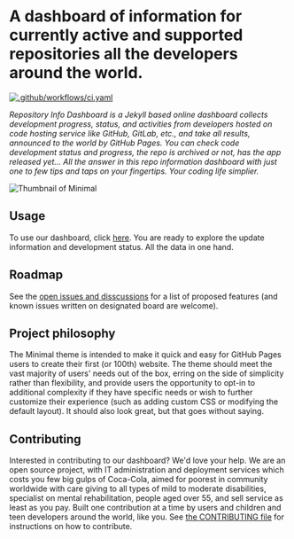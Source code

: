 # A dashboard of information for currently active and supported repositories all the developers around the world.

[![.github/workflows/ci.yaml](https://github.com/pages-themes/minimal/actions/workflows/ci.yaml/badge.svg)](https://github.com/pages-themes/minimal/actions/workflows/ci.yaml)

*Repository Info Dashboard is a Jekyll based online dashboard collects development progress, status, and activities from developers hosted on code hosting service like GitHub, GitLab, etc., and take all results, announced to the world by GitHub Pages. You can check code development status and progress, the repo is archived or not, has the app released yet... All the answer in this repo information dashboard with just one to few tips and taps on your fingertips. Your coding life simplier.*

![Thumbnail of Minimal](thumbnail.png)

## Usage

To use our dashboard, click [here](https://mrpoons-studio.github.io/repo.info). You are ready to explore the update information and development status. All the data in one hand.

## Roadmap

See the [open issues and disscussions](https://github.com/mrpoons-studio/cloud-infrastructure.on.android.using-termux.discuss-board/discuss) for a list of proposed features (and known issues written on designated board are welcome).

## Project philosophy

The Minimal theme is intended to make it quick and easy for GitHub Pages users to create their first (or 100th) website. The theme should meet the vast majority of users' needs out of the box, erring on the side of simplicity rather than flexibility, and provide users the opportunity to opt-in to additional complexity if they have specific needs or wish to further customize their experience (such as adding custom CSS or modifying the default layout). It should also look great, but that goes without saying.
## Contributing

Interested in contributing to our dashboard? We'd love your help. We are an open source project, with IT administration and deployment services which costs you few big gulps of Coca-Cola, aimed for poorest in community worldwide with care giving to all types of mild to moderate disabilities, specialist on mental rehabilitation, people aged over 55, and sell service as least as you pay. Built one contribution at a time by users and children and teen developers around the world, like you. See [the CONTRIBUTING file](docs/CONTRIBUTING.md) for instructions on how to contribute.
